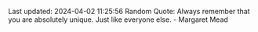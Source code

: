 Last updated: 2024-04-02 11:25:56
Random Quote: Always remember that you are absolutely unique. Just like everyone else. - Margaret Mead